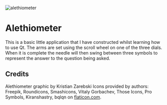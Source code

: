 ![alethiometer](https://https://raw.githubusercontent.com/artemis-beta/Alethiometer/master/alethiometer.png)

# Alethiometer
This is a basic little application that I have constructed whilst learning how to use Qt. The arms are set using the scroll wheel on one of the three dials. When it is complete the needle will then swing between three symbols to represent the answer to the question being asked.

## Credits

Alethiometer graphic by Kristian Zarebski
Icons provided by authors: Freepik, Roundicons, Smashicons, Vitaly Gorbachev, Those Icons, Pro Symbols, Kiranshastry, bqlqn on [flaticon.com](https://www.flaticon.com).
